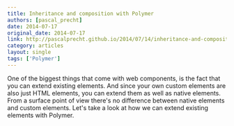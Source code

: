 ```yaml
---
title: Inheritance and composition with Polymer
authors: [pascal_precht]
date: 2014-07-17
original_date: 2014-07-17
link: http://pascalprecht.github.io/2014/07/14/inheritance-and-composition-with-polymer/
category: articles
layout: single
tags: ['Polymer']
---
```


One of the biggest things that come with web components, is the fact that you can extend existing elements. And since your own custom elements are also just HTML elements, you can extend them as well as native elements. From a surface point of view there's no difference between native elements and custom elements. Let's take a look at how we can extend existing elements with Polymer.

<!-- Excerpt -->
